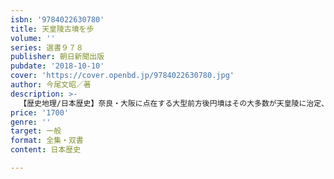 ```yaml
---
isbn: '9784022630780'
title: 天皇陵古墳を歩
volume: ''
series: 選書９７８
publisher: 朝日新聞出版
pubdate: '2018-10-10'
cover: 'https://cover.openbd.jp/9784022630780.jpg'
author: 今尾文昭／著
description: >-
  【歴史地理/日本歴史】奈良・大阪に点在する大型前方後円墳はその大多数が天皇陵に治定、立ち入りが制限されてきた。近年、研究者への限定公開が進められている。第１回の公開から立ち合ってきた著者が主要な大型古墳の周囲を踏査。年代観を示す。
price: '1700'
genre: ''
target: 一般
format: 全集・双書
content: 日本歴史

---
```

